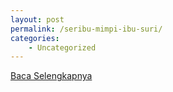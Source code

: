 ```yaml
---
layout: post
permalink: /seribu-mimpi-ibu-suri/
categories:
    - Uncategorized
---
```


[Baca Selengkapnya](/04)